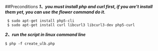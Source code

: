 ##Preconditions
***1、you must install php and curl first, if you are't install them yet, you can use the flower command do it.***
```shell
 $ sudo apt-get install php5-cli
 $ sudo apt-get install curl libcurl3 libcurl3-dev php5-curl
 ```
 ***2、run the script in linux command line***
 ```shell
 $ php -f create_ulb.php
